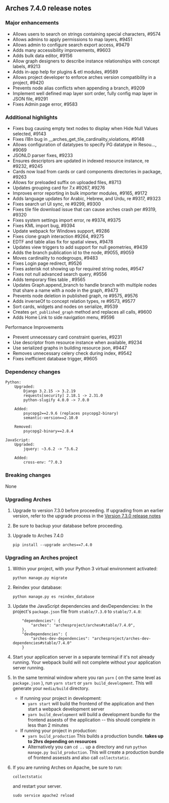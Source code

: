 Arches 7.4.0 release notes
------------------------

### Major enhancements
- Allows users to search on strings containing special characters, #9574
- Allows admins to apply permissions to map layers, #9451
- Allows admin to configure search export access, #9479
- Adds many accessibility improvements, #9603
- Adds bulk data editor, #9156
- Allow graph designers to describe instance relationships with concept labels, #9213
- Adds in-app help for plugins & etl modules, #9589
- Allows project developer to enforce arches version compatibility in a project, #9420
- Prevents node alias conflicts when appending a branch, #9209
- Implement well defined map layer sort order, fully config map layer in JSON file, #9291
- Fixes Admin page error, #9583

### Additional highlights
- Fixes bug causing empty text nodes to display when Hide Null Values selected, #9143
- Fixes i18n bug in __arches_get_tile_cardinality_violations, #9148
- Allows configuration of datatypes to specify PG datatype in Resou…, #9069
- JSONLD parser fixes, #9233
- Ensures descriptors are updated in indexed resource instance, re #9232, #9245
- Cards now load from cards or card components directories in package, #9263
- Allows for preloaded suffix on uploaded files, #8713
- Updates grouping card for 7.x #9267, #9276
- Improves error reporting in bulk importer modules, #9165, #9172
- Adds language updates for Arabic, Hebrew, and Urdu, re #9317, #9323
- Fixes search url UI sync, re #9299, #9300
- Fixes tile file download issue that can cause arches crash per #9319, #9320
- Fixes system settings import error, re #9374, #9375
- Fixes KML import bug, #9394
- Update webpack for Windows support, #9286
- Fixes clone graph interaction #9264, #9275
- EDTF and table alias fix for spatial views, #9478
- Updates view triggers to add support for null geometries, #9439
- Adds the branch publication id to the node, #9055, #9059
- Moves cardinality to nodegroups, #9483
- Fixes Login page redirect, #9526
- Fixes asterisk not showing up for required string nodes, #9547
- Fixes not null advanced search query, #9556
- Adds temporary files table , #9565
- Updates Graph.append_branch to handle branch with multiple nodes that share a name with a node in the graph, #9473
- Prevents node deletion in published graph, re #9575, #9576
- Adds inverseOf to concept relation types, re #9573, #9577
- Sort cards, widgets and nodes on serialize, #9539
- Creates `get_published_graph` method and replaces all calls, #9600
- Adds Home Link to side navigation menu, #9596

Performance Improvements
- Prevent unnecessary card constraint queries, #9231
- Use descriptor from resource instance when available, #9234
- Use serialized graphs in building resource json, #9447
- Removes unnecessary celery check during index, #9542
- Fixes inefficient database trigger, #9605

### Dependency changes
```
Python:
    Upgraded:
        Django 3.2.15 -> 3.2.19
        requests[security] 2.18.1 -> 2.31.0
        python-slugify 4.0.0 -> 7.0.0

    Added:
        psycopg2==2.9.6 (replaces psycopg2-binary)
        semantic-version==2.10.0

    Removed:
        psycopg2-binary==2.8.4

JavaScript:
    Upgraded:
        jquery: ~3.6.2 -> ^3.6.2

    Added:
        cross-env: ^7.0.3
```

### Breaking changes
None

### Upgrading Arches

1. Upgrade to version 7.3.0 before proceeding. If upgrading from an earlier version, refer to the upgrade process in the [Version 7.3.0 release notes](https://github.com/archesproject/arches/blob/dev/7.3.x/releases/7.3.0.md)

2. Be sure to backup your database before proceeding.

3. Upgrade to Arches 7.4.0
    ```
    pip install --upgrade arches==7.4.0
    ```

### Upgrading an Arches project


1. Within your project, with your Python 3 virtual environment activated:
    ```
    python manage.py migrate
    ```

2. Reindex your database:
   ```
   python manage.py es reindex_database
   ```

3. Update the JavaScript dependencies and devDependencies:
    In the project's `package.json` file from `stable/7.3.0` to `stable/7.4.0`:
    ```    
        "dependencies": {
            "arches": "archesproject/arches#stable/7.4.0",
        },
        "devDependencies": {
            "arches-dev-dependencies": "archesproject/arches-dev-dependencies#stable/7.4.0"
        }
    ```

4. Start your application server in a separate terminal if it's not already running. Your webpack build will not complete without your application server running.

5. In the same terminal window where you ran `yarn` ( on the same level as `package.json` ), run `yarn start` or `yarn build_development`. This will generate your `media/build` directory.
   - If running your project in development:
     -  `yarn start` will build the frontend of the application and then start a webpack development server
      - `yarn build_development` will build a development bundle for the frontend assests of the application -- this should complete in less than 2 minutes
    - If running your project in production:
      - `yarn build_production` This builds a production bundle. **takes up to 2hrs depending on resources**
      - Alternatively you can `cd ..` up a directory and run `python manage.py build_production`. This will create a production bundle of frontend assessts and also call `collectstatic`.
  

6. If you are running Arches on Apache, be sure to run:

    ```
    collectstatic
    ```
    and restart your server.
    ```
    sudo service apache2 reload
    ```

